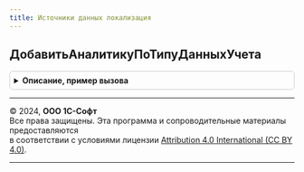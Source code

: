 ```yaml
---
title: Источники данных локализация
---
```



## ДобавитьАналитикуПоТипуДанныхУчета
<details style="margin: 1em 0; padding: 0.5em; border: 1px solid #ccc; border-radius: 6px;">

<summary style="font-weight: bold; cursor: pointer;">Описание, пример вызова</summary>

```bsl

// Добавляет аналитику бюджетирования по типу данных учета.
//
// Параметры:
//  ТипДанныхУчета - ПеречислениеСсылка.ТипыДанныхУчета
//  СтруктураАналитики - Структура
//  ШаблонПараметровПоляАналитики - Структура
//
Процедура ДобавитьАналитикуПоТипуДанныхУчета(ТипДанныхУчета, СтруктураАналитики, ШаблонПараметровПоляАналитики) Экспорт
```

Пример вызова
```bsl
ИсточникиДанныхЛокализация.ДобавитьАналитикуПоТипуДанныхУчета(ТипДанныхУчета, СтруктураАналитики, ШаблонПараметровПоляАналитики) 
```
</details>

---

© 2024, **ООО 1С-Софт**  
Все права защищены. Эта программа и сопроводительные материалы предоставляются  
в соответствии с условиями лицензии [Attribution 4.0 International (CC BY 4.0)](https://creativecommons.org/licenses/by/4.0/legalcode).

---
